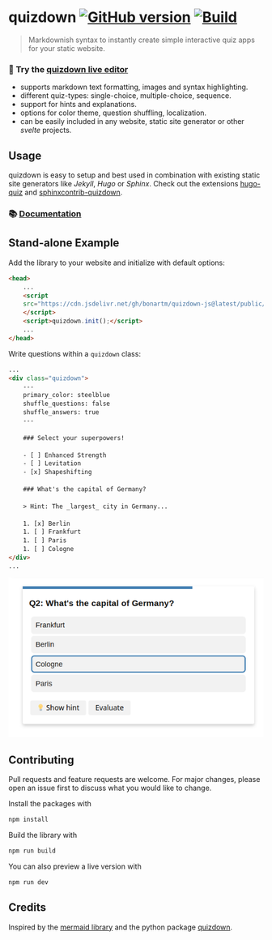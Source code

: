 # quizdown [![GitHub version](https://badge.fury.io/gh/bonartm%2Fquizdown-js.svg)](https://badge.fury.io/gh/bonartm%2Fquizdown-js) [![Build](https://github.com/bonartm/quizdown-js/actions/workflows/build.yml/badge.svg)](https://github.com/bonartm/quizdown-js/actions/workflows/build.yml)




> Markdownish syntax to instantly create simple interactive quiz apps for your static website.

### 🚀 Try the [**quizdown live editor**](https://bonartm.github.io/quizdown-live-editor/)

- supports markdown text formatting, images and syntax highlighting.
- different quiz-types: single-choice, multiple-choice, sequence.
- support for hints and explanations.
- options for color theme, question shuffling, localization.
- can be easily included in any website, static site generator or other *svelte* projects.

## Usage

quizdown is easy to setup and best used in combination with existing static site generators like *Jekyll*, *Hugo* or *Sphinx*. Check out the extensions
[hugo-quiz](https://github.com/bonartm/hugo-quiz) and [sphinxcontrib-quizdown](https://github.com/bonartm/sphinxcontrib-quizdown).

### 📚 [Documentation](./docs/getting_started.md)



## Stand-alone Example

Add the library to your website and initialize with default options:

```html
<head>
	...
    <script 
	src="https://cdn.jsdelivr.net/gh/bonartm/quizdown-js@latest/public/build/quizdown.js">
	</script>
	<script>quizdown.init();</script>
	...
</head>
```

Write questions within a `quizdown` class:

```html
...
<div class="quizdown">
	---
	primary_color: steelblue
	shuffle_questions: false
	shuffle_answers: true
	---

	### Select your superpowers!

	- [ ] Enhanced Strength
	- [ ] Levitation
	- [x] Shapeshifting

	### What's the capital of Germany?

	> Hint: The _largest_ city in Germany...

	1. [x] Berlin
	1. [ ] Frankfurt
	1. [ ] Paris
	1. [ ] Cologne
</div>
...
```
![quizdown1](./docs/quizdown1.png)



## Contributing

Pull requests and feature requests are welcome. For major changes, please open an issue first to discuss what you would like to change.

Install the packages with 

```bash
npm install
```

Build the library with

```bash
npm run build
```

You can also preview a live version with

```bash
npm run dev
```

## Credits

Inspired by the [mermaid library](https://mermaid-js.github.io/mermaid/#/) and the python package [quizdown](https://github.com/jjfiv/quizdown).